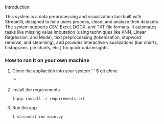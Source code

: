 Introduction 

This system is a data preprocessing and visualization tool built with Streamlit, designed to help users process, clean, and analyze their datasets. The system supports CSV, Excel, DOCX, and TXT file formats. It automates tasks like missing value imputation (using techniques like KNN, Linear Regression, and Mode), text preprocessing (tokenization, stopword removal, and stemming), and provides interactive visualizations (bar charts, histograms, pie charts, etc.) for quick data insights.

### How to run it on your own machine
1. Clone the appliaction into your system
   '''
   $ git clone 

   '''
2. Install the requirements

   ```
   $ pip install -r requirements.txt
   ```

3. Run the app

   ```
   $ streamlit run main.py
   ```
